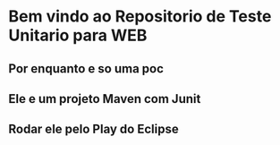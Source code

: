 # Bem vindo ao Repositorio de Teste Unitario para WEB

## Por enquanto e so uma poc

## Ele e um projeto Maven com Junit

## Rodar ele pelo Play do Eclipse
